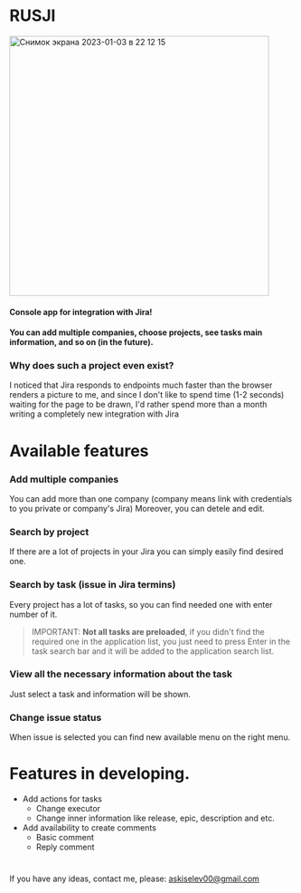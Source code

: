 # **RUSJI**

<img width="459" alt="Снимок экрана 2023-01-03 в 22 12 15" src="https://user-images.githubusercontent.com/62915291/210443717-7ec6826b-7727-45de-a30d-990c7a710436.png">

#### Console app for integration with Jira!
#### You can add multiple companies, choose projects, see tasks main information, and so on (**in the future**).

### **Why does such a project even exist?**
I noticed that Jira responds to endpoints much faster than the browser renders a picture to me, and since I don't like to spend time (1-2 seconds) waiting for the page to be drawn, I'd rather spend more than a month writing a completely new integration with Jira

# Available features
### **Add multiple companies**
You can add more than one company (company means link with credentials to you private or company's Jira)
Moreover, you can detele and edit.

### **Search by project**
If there are a lot of projects in your Jira you can simply easily find desired one.

### **Search by task** (issue in Jira termins)
Every project has a lot of tasks, so you can find needed one with enter number of it.
> IMPORTANT: **Not all tasks are preloaded**, if you didn't find the required one in the application list, you just need to press Enter in the task search bar and it will be added to the application search list.

### **View all the necessary information about the task**
Just select a task and information will be shown.

### **Change issue status**
When issue is selected you can find new available menu on the right menu.

# Features in developing.
- Add actions for tasks
    - Change executor
    - Change inner information like release, epic, description and etc.
- Add availability to create comments
    - Basic comment
    - Reply comment

#
If you have any ideas, contact me, please: askiselev00@gmail.com
#